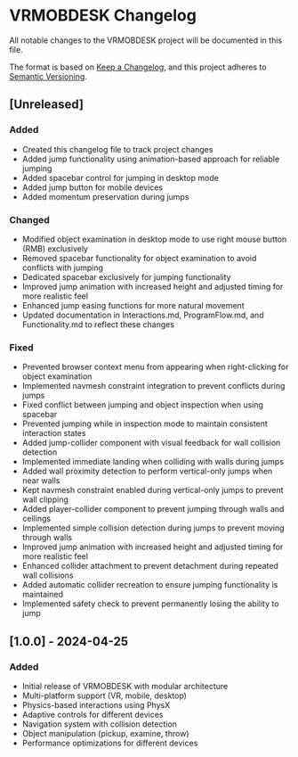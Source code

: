 # VRMOBDESK Changelog

All notable changes to the VRMOBDESK project will be documented in this file.

The format is based on [Keep a Changelog](https://keepachangelog.com/en/1.0.0/),
and this project adheres to [Semantic Versioning](https://semver.org/spec/v2.0.0.html).

## [Unreleased]

### Added
- Created this changelog file to track project changes
- Added jump functionality using animation-based approach for reliable jumping
- Added spacebar control for jumping in desktop mode
- Added jump button for mobile devices
- Added momentum preservation during jumps

### Changed
- Modified object examination in desktop mode to use right mouse button (RMB) exclusively
- Removed spacebar functionality for object examination to avoid conflicts with jumping
- Dedicated spacebar exclusively for jumping functionality
- Improved jump animation with increased height and adjusted timing for more realistic feel
- Enhanced jump easing functions for more natural movement
- Updated documentation in Interactions.md, ProgramFlow.md, and Functionality.md to reflect these changes

### Fixed
- Prevented browser context menu from appearing when right-clicking for object examination
- Implemented navmesh constraint integration to prevent conflicts during jumps
- Fixed conflict between jumping and object inspection when using spacebar
- Prevented jumping while in inspection mode to maintain consistent interaction states
- Added jump-collider component with visual feedback for wall collision detection
- Implemented immediate landing when colliding with walls during jumps
- Added wall proximity detection to perform vertical-only jumps when near walls
- Kept navmesh constraint enabled during vertical-only jumps to prevent wall clipping
- Added player-collider component to prevent jumping through walls and ceilings
- Implemented simple collision detection during jumps to prevent moving through walls
- Improved jump animation with increased height and adjusted timing for more realistic feel
- Enhanced collider attachment to prevent detachment during repeated wall collisions
- Added automatic collider recreation to ensure jumping functionality is maintained
- Implemented safety check to prevent permanently losing the ability to jump

## [1.0.0] - 2024-04-25

### Added
- Initial release of VRMOBDESK with modular architecture
- Multi-platform support (VR, mobile, desktop)
- Physics-based interactions using PhysX
- Adaptive controls for different devices
- Navigation system with collision detection
- Object manipulation (pickup, examine, throw)
- Performance optimizations for different devices
